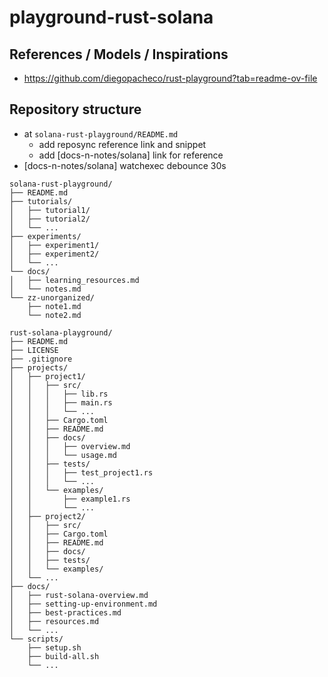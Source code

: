 # playground-rust-solana

## References / Models / Inspirations

- https://github.com/diegopacheco/rust-playground?tab=readme-ov-file

## Repository structure

- at `solana-rust-playground/README.md`
  - add reposync reference link and snippet
  - add [docs-n-notes/solana] link for reference
- [docs-n-notes/solana]
watchexec debounce 30s
```
solana-rust-playground/
├── README.md
├── tutorials/
│   ├── tutorial1/
│   ├── tutorial2/
│   └── ...
├── experiments/
│   ├── experiment1/
│   ├── experiment2/
│   └── ...
└── docs/
│   ├── learning_resources.md
│   └── notes.md
└── zz-unorganized/
    ├── note1.md
    └── note2.md
```

```
rust-solana-playground/
├── README.md
├── LICENSE
├── .gitignore
├── projects/
│   ├── project1/
│   │   ├── src/
│   │   │   ├── lib.rs
│   │   │   ├── main.rs
│   │   │   └── ...
│   │   ├── Cargo.toml
│   │   ├── README.md
│   │   ├── docs/
│   │   │   ├── overview.md
│   │   │   └── usage.md
│   │   ├── tests/
│   │   │   ├── test_project1.rs
│   │   │   └── ...
│   │   └── examples/
│   │       ├── example1.rs
│   │       └── ...
│   ├── project2/
│   │   ├── src/
│   │   ├── Cargo.toml
│   │   ├── README.md
│   │   ├── docs/
│   │   ├── tests/
│   │   └── examples/
│   └── ...
├── docs/
│   ├── rust-solana-overview.md
│   ├── setting-up-environment.md
│   ├── best-practices.md
│   ├── resources.md
│   └── ...
└── scripts/
    ├── setup.sh
    ├── build-all.sh
    └── ...

```
